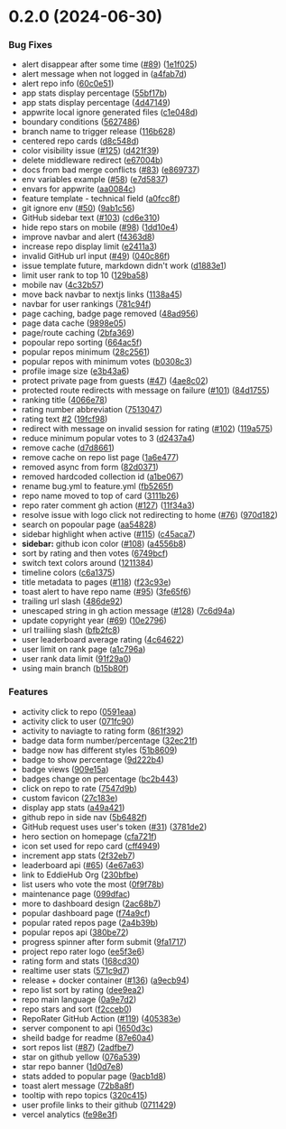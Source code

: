 # 0.2.0 (2024-06-30)


### Bug Fixes

* alert disappear after some time ([#89](https://github.com/EddieHubCommunity/RepoRater/issues/89)) ([1e1f025](https://github.com/EddieHubCommunity/RepoRater/commit/1e1f025c96a90e706bded5773bd67b8a6f5672a4))
* alert message when not logged in ([a4fab7d](https://github.com/EddieHubCommunity/RepoRater/commit/a4fab7df862d1a60cdba43b263f1cbc88876796a))
* alert repo info ([60c0e51](https://github.com/EddieHubCommunity/RepoRater/commit/60c0e5179b738690996bc0e8f417509740a53f92))
* app stats display percentage ([55bf17b](https://github.com/EddieHubCommunity/RepoRater/commit/55bf17b10232b411ff7837a0885cf32c8933f761))
* app stats display percentage ([4d47149](https://github.com/EddieHubCommunity/RepoRater/commit/4d47149926559553f5daef9ef79211344ffaa29c))
* appwrite local ignore generated files ([c1e048d](https://github.com/EddieHubCommunity/RepoRater/commit/c1e048d9974e0da6f9689119a4d0f88a1f6d46f2))
* boundary conditions ([5627486](https://github.com/EddieHubCommunity/RepoRater/commit/5627486df4684063d6b841c6896450dc7247fcf2))
* branch name to trigger release ([116b628](https://github.com/EddieHubCommunity/RepoRater/commit/116b628c9f98eda1b2621889ac3c82d60aa9e527))
* centered repo cards ([d8c548d](https://github.com/EddieHubCommunity/RepoRater/commit/d8c548d0f245c683f4e8b48faea218cc74ec09fd))
* color visibility issue ([#125](https://github.com/EddieHubCommunity/RepoRater/issues/125)) ([d421f39](https://github.com/EddieHubCommunity/RepoRater/commit/d421f396d1c8e2a26af22b00da7ce9dec399cf37))
* delete middleware redirect ([e67004b](https://github.com/EddieHubCommunity/RepoRater/commit/e67004b277ad718f15fd37d04306a81405012d9b))
* docs from bad merge conflicts ([#83](https://github.com/EddieHubCommunity/RepoRater/issues/83)) ([e869737](https://github.com/EddieHubCommunity/RepoRater/commit/e869737d12bb81950316aaccbaea1614228a71c0))
* env variables example ([#58](https://github.com/EddieHubCommunity/RepoRater/issues/58)) ([e7d5837](https://github.com/EddieHubCommunity/RepoRater/commit/e7d5837109c16b70d1f514a3aab7ac6b7236911d))
* envars for appwrite ([aa0084c](https://github.com/EddieHubCommunity/RepoRater/commit/aa0084c3540498b2b4f12cf0a1b5e848f686f098))
* feature template - technical field ([a0fcc8f](https://github.com/EddieHubCommunity/RepoRater/commit/a0fcc8f5e6ae1cee8cab807dcdf6e715f4df40ba))
* git ignore env ([#50](https://github.com/EddieHubCommunity/RepoRater/issues/50)) ([9ab1c56](https://github.com/EddieHubCommunity/RepoRater/commit/9ab1c56810c96122c94df90b5737f32a3e0163d2))
* GitHub sidebar text ([#103](https://github.com/EddieHubCommunity/RepoRater/issues/103)) ([cd6e310](https://github.com/EddieHubCommunity/RepoRater/commit/cd6e31059951ecda61b1df2b45475a242ea151d4))
* hide repo stars on mobile  ([#98](https://github.com/EddieHubCommunity/RepoRater/issues/98)) ([1dd10e4](https://github.com/EddieHubCommunity/RepoRater/commit/1dd10e495716bebc5de4872a9cf2e3d943cbc6c3))
* improve navbar and alert ([f4363d8](https://github.com/EddieHubCommunity/RepoRater/commit/f4363d85f879c38b6043cd51348e4b90855cf49f))
* increase repo display limit ([e2411a3](https://github.com/EddieHubCommunity/RepoRater/commit/e2411a3db2967b60db8812288a81448ea43d7a77))
* invalid GitHub url input ([#49](https://github.com/EddieHubCommunity/RepoRater/issues/49)) ([040c86f](https://github.com/EddieHubCommunity/RepoRater/commit/040c86f10a7330dc991de9d699018c0ee9898256))
* issue template future, markdown didn't work ([d1883e1](https://github.com/EddieHubCommunity/RepoRater/commit/d1883e1f38cbe404273964b90dd0d5d0fea7f899))
* limit user rank to top 10 ([129ba58](https://github.com/EddieHubCommunity/RepoRater/commit/129ba58756a7eb3bad66cdcac51b4cdd0b7f4495))
* mobile nav ([4c32b57](https://github.com/EddieHubCommunity/RepoRater/commit/4c32b577023ae5dfcca5835ce5c4f620444e2e43))
* move back navbar to nextjs links ([1138a45](https://github.com/EddieHubCommunity/RepoRater/commit/1138a4592a7431f7974db18ab239cf7fde8a44ad))
* navbar for user rankings ([781c94f](https://github.com/EddieHubCommunity/RepoRater/commit/781c94f3f28236662223f04f6ae1bbd9b7f24c57))
* page caching, badge page removed ([48ad956](https://github.com/EddieHubCommunity/RepoRater/commit/48ad95638b1099b0e81d58019eef6ef91324ddad))
* page data cache ([9898e05](https://github.com/EddieHubCommunity/RepoRater/commit/9898e054572177d18158090d1011e813ea9a3b22))
* page/route caching ([2bfa369](https://github.com/EddieHubCommunity/RepoRater/commit/2bfa3697965e04e9a639f5e822a3f73adc369651))
* popoular repo sorting ([664ac5f](https://github.com/EddieHubCommunity/RepoRater/commit/664ac5fe100e1fa0b55f19e32e84d7c8535cd1fe))
* popular repos minimum ([28c2561](https://github.com/EddieHubCommunity/RepoRater/commit/28c2561b8dda7d1cb12aaeefaac89cc9bfb212da))
* popular repos with minimum votes ([b0308c3](https://github.com/EddieHubCommunity/RepoRater/commit/b0308c3bc2da8e49cdc5a55f981c272af44282b6))
* profile image size ([e3b43a6](https://github.com/EddieHubCommunity/RepoRater/commit/e3b43a69758313715a79dfabec8125d9bacd58a4))
* protect private page from guests ([#47](https://github.com/EddieHubCommunity/RepoRater/issues/47)) ([4ae8c02](https://github.com/EddieHubCommunity/RepoRater/commit/4ae8c024ce0a2c71bf0b9347117c962557c5467f))
* protected route redirects with message on failure ([#101](https://github.com/EddieHubCommunity/RepoRater/issues/101)) ([84d1755](https://github.com/EddieHubCommunity/RepoRater/commit/84d17550a1ae9b2fdc98c0c91ea33bc41253a407))
* ranking title ([4066e78](https://github.com/EddieHubCommunity/RepoRater/commit/4066e78acc842619deb1048447d75727a6995ea4))
* rating number abbreviation ([7513047](https://github.com/EddieHubCommunity/RepoRater/commit/751304784d7f4b1784844ac2873cd3d18ea9601b))
* rating text [#2](https://github.com/EddieHubCommunity/RepoRater/issues/2) ([19fcf98](https://github.com/EddieHubCommunity/RepoRater/commit/19fcf98a89c6c3881cae5eebdef0d7b649704202))
* redirect with message on invalid session for rating ([#102](https://github.com/EddieHubCommunity/RepoRater/issues/102)) ([119a575](https://github.com/EddieHubCommunity/RepoRater/commit/119a575492cd0d061300efba673468e404065bf6))
* reduce minimum popular votes to 3 ([d2437a4](https://github.com/EddieHubCommunity/RepoRater/commit/d2437a49570f76322441b34b3e9aed470469d45a))
* remove cache ([d7d8661](https://github.com/EddieHubCommunity/RepoRater/commit/d7d86615ad4bbabd6c75f3796a9f1432ad413298))
* remove cache on repo list page ([1a6e477](https://github.com/EddieHubCommunity/RepoRater/commit/1a6e4773ee8f3c75fd7b28c005a92bbaa06221bc))
* removed async from form ([82d0371](https://github.com/EddieHubCommunity/RepoRater/commit/82d03715b0c4311833c469257852d14e511e87ac))
* removed hardcoded collection id ([a1be067](https://github.com/EddieHubCommunity/RepoRater/commit/a1be06711afc13e26ce4ad3dd15737707a9359c5))
* rename bug.yml to feature.yml ([fb5265f](https://github.com/EddieHubCommunity/RepoRater/commit/fb5265faefc1a424b35c7d2ceb4361190badf0e5))
* repo name moved to top of card ([3111b26](https://github.com/EddieHubCommunity/RepoRater/commit/3111b268190dac2d6af2c57b1092ead10150ddf4))
* repo rater comment gh action  ([#127](https://github.com/EddieHubCommunity/RepoRater/issues/127)) ([11f34a3](https://github.com/EddieHubCommunity/RepoRater/commit/11f34a3e918b37fb9d830e00d01f379db89d196e))
* resolve issue with logo click not redirecting to home ([#76](https://github.com/EddieHubCommunity/RepoRater/issues/76)) ([970d182](https://github.com/EddieHubCommunity/RepoRater/commit/970d1827fb0f6d0c77b815e2ee2bf38807a5ec90))
* search on popoular page ([aa54828](https://github.com/EddieHubCommunity/RepoRater/commit/aa548283cdefb7a53f4da5ba1c324b18e70575d6))
* sidebar highlight when active ([#115](https://github.com/EddieHubCommunity/RepoRater/issues/115)) ([c45aca7](https://github.com/EddieHubCommunity/RepoRater/commit/c45aca721119709cc2626a20da6dff594002a89f))
* **sidebar:** github icon color ([#108](https://github.com/EddieHubCommunity/RepoRater/issues/108)) ([a4556b8](https://github.com/EddieHubCommunity/RepoRater/commit/a4556b876bca8e0a750c5a8a503891f63be072d8))
* sort by rating and then votes ([6749bcf](https://github.com/EddieHubCommunity/RepoRater/commit/6749bcf47204d1c237fb2b43deb30c4fa5e6c31f))
* switch text colors around ([1211384](https://github.com/EddieHubCommunity/RepoRater/commit/1211384641fbccc0be5852dfd899927e6af86b3e))
* timeline colors ([c6a1375](https://github.com/EddieHubCommunity/RepoRater/commit/c6a1375470fcd306b9fcad81e6f98d8fcb8750a7))
* title metadata to pages ([#118](https://github.com/EddieHubCommunity/RepoRater/issues/118)) ([f23c93e](https://github.com/EddieHubCommunity/RepoRater/commit/f23c93eafda277f946e1e47d9d8386ca7610e9e0))
* toast alert to have repo name ([#95](https://github.com/EddieHubCommunity/RepoRater/issues/95)) ([3fe65f6](https://github.com/EddieHubCommunity/RepoRater/commit/3fe65f6e98e915801da572d08bd5c10d0187c445))
* trailing url slash ([486de92](https://github.com/EddieHubCommunity/RepoRater/commit/486de92e85f3f4e24ee20d920e35287a4ffff94d))
* unescaped string in gh action message ([#128](https://github.com/EddieHubCommunity/RepoRater/issues/128)) ([7c6d94a](https://github.com/EddieHubCommunity/RepoRater/commit/7c6d94a42f905c8a8121c436587338a5008c201e))
* update copyright year ([#69](https://github.com/EddieHubCommunity/RepoRater/issues/69)) ([10e2796](https://github.com/EddieHubCommunity/RepoRater/commit/10e27960c715de6c1a10ea380ff6a45225e71b80))
* url trailiing slash ([bfb2fc8](https://github.com/EddieHubCommunity/RepoRater/commit/bfb2fc807bf1393c747bed268816baac06afc0fa))
* user leaderboard average rating ([4c64622](https://github.com/EddieHubCommunity/RepoRater/commit/4c64622381d6dccfdab74a87236ca8c6494c8a20))
* user limit on rank page ([a1c796a](https://github.com/EddieHubCommunity/RepoRater/commit/a1c796a252ad261308df0965caf45c0fd09927fb))
* user rank data limit ([91f29a0](https://github.com/EddieHubCommunity/RepoRater/commit/91f29a054315bea75ae626204807314d33be3547))
* using main branch ([b15b80f](https://github.com/EddieHubCommunity/RepoRater/commit/b15b80f808bffbf698f5eaf4354625637bf41019))


### Features

* activity click to repo ([0591eaa](https://github.com/EddieHubCommunity/RepoRater/commit/0591eaaacca6f7bf101d060881daff9580cad103))
* activity click to user ([071fc90](https://github.com/EddieHubCommunity/RepoRater/commit/071fc90b0bd6a8fcc7e0b5c6c3ac72faae7696ac))
* activity to naviagte to rating form ([861f392](https://github.com/EddieHubCommunity/RepoRater/commit/861f3929ba36fd4338de1c327c988bab623d4f31))
* badge data form number/percentage ([32ec21f](https://github.com/EddieHubCommunity/RepoRater/commit/32ec21f68cf676908c77a8826ef1dc4dd841bd64))
* badge now has different styles ([51b8609](https://github.com/EddieHubCommunity/RepoRater/commit/51b86093353bc355a09d8dba22214ed1e715a7df))
* badge to show percentage ([9d222b4](https://github.com/EddieHubCommunity/RepoRater/commit/9d222b41a64f47d79369e92e48284eba2097d52d))
* badge views ([909e15a](https://github.com/EddieHubCommunity/RepoRater/commit/909e15a7392d39a27ebc295146e20c635fd0ad7f))
* badges change on percentage ([bc2b443](https://github.com/EddieHubCommunity/RepoRater/commit/bc2b443077e89fb580c921e10d866e6566647466))
* click on repo to rate ([7547d9b](https://github.com/EddieHubCommunity/RepoRater/commit/7547d9bde3e5df917a0457085df7a44d56d72e5b))
* custom favicon ([27c183e](https://github.com/EddieHubCommunity/RepoRater/commit/27c183e7107f62c0fc7c9daa22fe809b2eb5fcd9))
* display app stats ([a49a421](https://github.com/EddieHubCommunity/RepoRater/commit/a49a4211d78a2cc718bd4e14e0ff075119fc235e))
* github repo in side nav ([5b6482f](https://github.com/EddieHubCommunity/RepoRater/commit/5b6482f06c01b684cc0021e9206d6c8981e69b28))
* GitHub request uses user's token ([#31](https://github.com/EddieHubCommunity/RepoRater/issues/31)) ([3781de2](https://github.com/EddieHubCommunity/RepoRater/commit/3781de2039f980876d87df13f6af3e1455c7902d))
* hero section on homepage ([cfa721f](https://github.com/EddieHubCommunity/RepoRater/commit/cfa721f5a7d2e2486ec10414e21d7bc6c44374ab))
* icon set used for repo card ([cff4949](https://github.com/EddieHubCommunity/RepoRater/commit/cff494937d2d81e036243cb28f12f374425b21b5))
* increment app stats ([2f32eb7](https://github.com/EddieHubCommunity/RepoRater/commit/2f32eb77189254f151e701be7bfe5fd3cec5a571))
* leaderboard api ([#65](https://github.com/EddieHubCommunity/RepoRater/issues/65)) ([4e67a63](https://github.com/EddieHubCommunity/RepoRater/commit/4e67a63cd5587fcb1bd70ef431a3a0ed3b659ba0))
* link to EddieHub Org ([230bfbe](https://github.com/EddieHubCommunity/RepoRater/commit/230bfbe0e903568a98e84fa6a0e362eea2321450))
* list users who vote the most ([0f9f78b](https://github.com/EddieHubCommunity/RepoRater/commit/0f9f78b2b899be5b369451336714408e9127917a))
* maintenance page ([099dfac](https://github.com/EddieHubCommunity/RepoRater/commit/099dfac13104aadfa76333a03e574273c4150c4f))
* more to dashboard design ([2ac68b7](https://github.com/EddieHubCommunity/RepoRater/commit/2ac68b742a58881b98b3d69af5fb22f852251501))
* popular dashboard page ([f74a9cf](https://github.com/EddieHubCommunity/RepoRater/commit/f74a9cf53b6554bd1110b0bce227c61f305ccf93))
* popular rated repos page ([2a4b39b](https://github.com/EddieHubCommunity/RepoRater/commit/2a4b39ba7126d675f9f9bbc1050a650e5ef357d7))
* popular repos api ([380be72](https://github.com/EddieHubCommunity/RepoRater/commit/380be7210a5b351b98e19efd7fdd55d9271b693a))
* progress spinner after form submit ([9fa1717](https://github.com/EddieHubCommunity/RepoRater/commit/9fa17176675f3eb2103bc83583c7e2d0a7cf1fc5))
* project repo rater logo ([ee5f3e6](https://github.com/EddieHubCommunity/RepoRater/commit/ee5f3e61ec1bd7676f02af93d4f3d0e3e3122c57))
* rating form and stats ([168cd30](https://github.com/EddieHubCommunity/RepoRater/commit/168cd30bfe55161de1614e8cfb9aab4bad4c550e))
* realtime user stats ([571c9d7](https://github.com/EddieHubCommunity/RepoRater/commit/571c9d77505ea284ec51c17f970456c6bc6b6760))
* release + docker container ([#136](https://github.com/EddieHubCommunity/RepoRater/issues/136)) ([a9ecb94](https://github.com/EddieHubCommunity/RepoRater/commit/a9ecb94f8098e813f96607d091c50f6a39105afe))
* repo list sort by rating ([dee9ea2](https://github.com/EddieHubCommunity/RepoRater/commit/dee9ea263b90900e8858eb3e21ec3f19cbb8108b))
* repo main language ([0a9e7d2](https://github.com/EddieHubCommunity/RepoRater/commit/0a9e7d248177035fc47d1fa2d90a7dacfc1a3916))
* repo stars and sort ([f2cceb0](https://github.com/EddieHubCommunity/RepoRater/commit/f2cceb0938e726e59462665f9607fffeeb41cab6))
* RepoRater GitHub Action ([#119](https://github.com/EddieHubCommunity/RepoRater/issues/119)) ([405383e](https://github.com/EddieHubCommunity/RepoRater/commit/405383ef8ff296d2ced9259f0e011abe807612cb))
* server component to api ([1650d3c](https://github.com/EddieHubCommunity/RepoRater/commit/1650d3c521bf4f19cf9aca6e318e951e5330c53a))
* sheild badge for readme ([87e60a4](https://github.com/EddieHubCommunity/RepoRater/commit/87e60a41434c68642e49f2107d9cb8e008bd8530))
* sort repos list ([#87](https://github.com/EddieHubCommunity/RepoRater/issues/87)) ([2adfbe7](https://github.com/EddieHubCommunity/RepoRater/commit/2adfbe7e89ce7cdffe1585f4b7f7e7e576aef709))
* star on github yellow ([076a539](https://github.com/EddieHubCommunity/RepoRater/commit/076a539d282e81906971596c3a1fc78c81d9ac75))
* star repo banner ([1d0d7e8](https://github.com/EddieHubCommunity/RepoRater/commit/1d0d7e894fb4fbdd75226c3aaa09f61248ee4ce8))
* stats added to popular page ([9acb1d8](https://github.com/EddieHubCommunity/RepoRater/commit/9acb1d8ec01acdc1882f8a4e9e5a06d0fb116ff9))
* toast alert message ([72b8a8f](https://github.com/EddieHubCommunity/RepoRater/commit/72b8a8f2c453adbeaadcb5bdb8d31085e2ce362c))
* tooltip with repo topics ([320c415](https://github.com/EddieHubCommunity/RepoRater/commit/320c415b5f70cfb9b22013467e92236cffb46326))
* user profile links to their github ([0711429](https://github.com/EddieHubCommunity/RepoRater/commit/0711429d8312d14dabdf1dd60ef4d67c3eec0159))
* vercel analytics ([fe98e3f](https://github.com/EddieHubCommunity/RepoRater/commit/fe98e3f70ec32d83f76095af6de7554b453db3d9))



